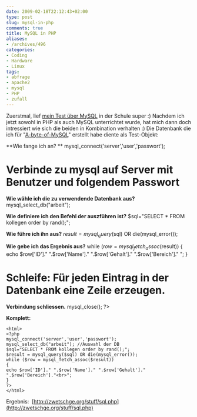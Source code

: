 ```yaml
---
date: 2009-02-18T22:12:43+02:00
type: post
slug: mysql-in-php
comments: true
title: MySQL in PHP
aliases:
- /archives/496
categories:
- Coding
- Hardware
- Linux
tags:
- abfrage
- apache2
- mysql
- PHP
- zufall
---
```


Zuerstmal, lief [mein Test über MySQL](http://seufz.wordpress.com/2009/02/12/a-byte-of-mysql-eine-kurzreferenz/) in der Schule super :) Nachdem ich jetzt sowohl in PHP als auch MySQL unterrichtet wurde, hat mich dann doch intressiert wie sich die beiden in Kombination verhalten :) Die Datenbank die ich für "[A-byte-of-MySQL](http://zwetschge.org/publications/A-byte-of-MySQL.pdf)" erstellt habe diente als Test-Objekt:

**Wie fange ich an? **
mysql_connect('server','user','passwort');
# Verbinde zu mysql auf Server mit Benutzer und folgendem Passwort

**Wie wähle ich die zu verwendende Datenbank aus?**
mysql_select_db("arbeit");

**Wie definiere ich den Befehl der auszführen ist?**
$sql="SELECT * FROM kollegen order by rand();";

**Wie führe ich ihn aus?**
$result = mysql_query($sql) OR die(mysql_error());

**Wie gebe ich das Ergebnis aus?**
while ($row = mysql_fetch_assoc($result))
{
echo $row['ID']." ".$row['Name']." ".$row['Gehalt']." ".$row['Bereich']."
";
}
# Schleife: Für jeden Eintrag in der Datenbank eine Zeile erzeugen.

**Verbindung schliessen.**
mysql_close();
?>

**Komplett:**

```
<html>
<?php
mysql_connect('server','user','passwort');
mysql_select_db("arbeit"); //Auswahl der DB
$sql="SELECT * FROM kollegen order by rand();";
$result = mysql_query($sql) OR die(mysql_error());
while ($row = mysql_fetch_assoc($result))
{
echo $row['ID']." ".$row['Name']." ".$row['Gehalt']." ".$row['Bereich']."<br>";
}
?>
</html>
```

Ergebnis:  [http://zwetschge.org/stuff/sql.php](http://zwetschge.org/stuff/sql.php)
